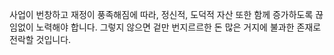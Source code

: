 사업이 번창하고 재정이 풍족해짐에 따라,
정신적, 도덕적 자산 또한 함께 증가하도록 끊임없이 노력해야 합니다.
그렇지 않으면 겉만 번지르르한 돈 많은 거지에 불과한 존재로 전락할 것입니다.